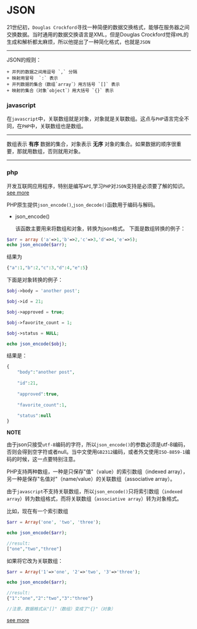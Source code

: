 # JSON

21世纪初，`Douglas Crockford`寻找一种简便的数据交换格式，能够在服务器之间交换数据。当时通用的数据交换语言是XML，但是Douglas Crockford觉得`XML`的生成和解析都太麻烦，所以他提出了一种简化格式，也就是`JSON`

---

JSON的规则：

```
+ 并列的数据之间用逗号 `,` 分隔
+ 映射用冒号  `:` 表示
+ 并列数据的集合（数组`array`）用方括号 `[]` 表示
+ 映射的集合（对象`object`）用大括号 `{}` 表示 
```

### javascript

在`javascript`中，关联数组就是对象，对象就是关联数组。这点与`PHP`语言完全不同，在`PHP`中，关联数组也是数组。

---

数组表示 **有序** 数据的集合，对象表示 **无序** 对象的集合。如果数据的顺序很重要，那就用数组，否则就用对象。

---

### php

开发互联网应用程序，特别是编写`API`,学习`PHP`对`JSON`支持是必须要了解的知识。[see more](http://php.net/manual/en/book.json.php "php中的json")

PHP原生提供`json_encode()`,`json_decode()`函数用于编码与解码。

+ json_encode()

	该函数主要用来将数组和对象，转换为json格式。
下面是数组转换的例子：
```php
$arr = array ('a'=>1,'b'=>2,'c'=>3,'d'=>4,'e'=>5);
echo json_encode($arr);
```

结果为

```php
{"a":1,"b":2,"c":3,"d":4,"e":5}
```

下面是对象转换的例子：

```php
$obj->body = 'another post';

$obj->id = 21;

$obj->approved = true;

$obj->favorite_count = 1;

$obj->status = NULL;

echo json_encode($obj);
```

结果是：
```php
{
	"body":"another post",
	
	"id":21,
	
	"approved":true,
	
	"favorite_count":1,
	
	"status":null
} 
```

**NOTE**

由于json只接受`utf-8`编码的字符，所以`json_encode()`的参数必须是utf-8编码，否则会得到空字符或者null。当中文使用`GB2312`编码，或者外文使用`ISO-8859-1`编码的时候，这一点要特别注意。

PHP支持两种数组，一种是只保存"值"（value）的索引数组（indexed array），另一种是保存"名值对"（name/value）的关联数组（associative array）。

由于`javascript`不支持关联数组，所以`json_encode()`只将索引数组（`indexed array`）转为数组格式，而将关联数组（`associative array`）转为对象格式。

比如，现在有一个索引数组

```php
$arr = Array('one', 'two', 'three');

echo json_encode($arr);

//result:
["one","two","three"]
```

如果将它改为关联数组：

```php
$arr = Array('1'=>'one', '2'=>'two', '3'=>'three');

echo json_encode($arr);

//result:
{"1":"one","2":"two","3":"three"}

//注意，数据格式从"[]"（数组）变成了"{}"（对象）
```

[see more](http://www.ruanyifeng.com/blog/2011/01/json_in_php.html "阮一峰博客")